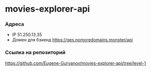 # movies-explorer-api

### Адреса
- IP 51.250.13.35
- Домен для бэкенд https://ges.nomoredomains.monster/api

### Ссылка на репозиторий
https://github.com/Eugene-Guryanov/movies-explorer-api/tree/level-1
